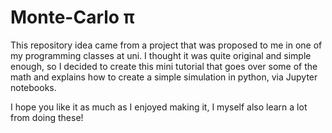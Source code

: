 # Monte-Carlo π
This repository idea came from a project that was proposed to me in one of my programming classes at uni. I thought it was quite original and simple enough, so I decided to create this mini tutorial that goes over some of the math and explains how to create a simple simulation in python, via Jupyter notebooks.

I hope you like it as much as I enjoyed making it, I myself also learn a lot from doing these!

